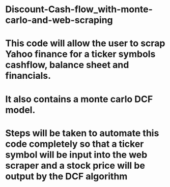 # Discount-Cash-flow_with-monte-carlo-and-web-scraping
# This code will allow the user to scrap Yahoo finance for a ticker symbols cashflow, balance sheet and financials.
# It also contains a monte carlo DCF model.
# Steps will be taken to automate this code completely so that a ticker symbol will be input into the web scraper and a stock price will be output by the DCF algorithm
